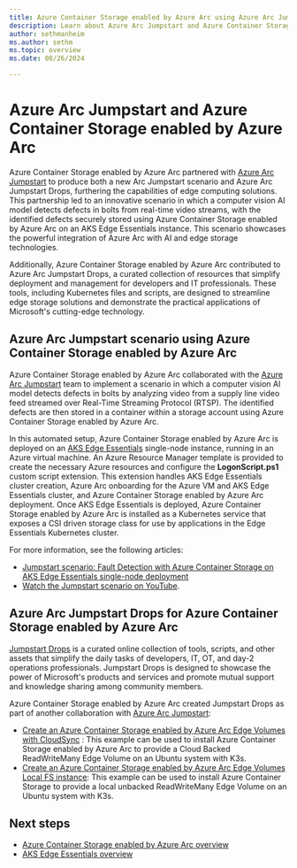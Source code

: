 ```yaml
---
title: Azure Container Storage enabled by Azure Arc using Azure Arc Jumpstart
description: Learn about Azure Arc Jumpstart and Azure Container Storage enabled by Azure Arc.
author: sethmanheim
ms.author: sethm
ms.topic: overview
ms.date: 08/26/2024

---
```


# Azure Arc Jumpstart and Azure Container Storage enabled by Azure Arc

Azure Container Storage enabled by Azure Arc partnered with [Azure Arc Jumpstart](https://azurearcjumpstart.com/) to produce both a new Arc Jumpstart scenario and Azure Arc Jumpstart Drops, furthering the capabilities of edge computing solutions. This partnership led to an innovative scenario in which a computer vision AI model detects defects in bolts from real-time video streams, with the identified defects securely stored using Azure Container Storage enabled by Azure Arc on an AKS Edge Essentials instance. This scenario showcases the powerful integration of Azure Arc with AI and edge storage technologies.

Additionally, Azure Container Storage enabled by Azure Arc contributed to Azure Arc Jumpstart Drops, a curated collection of resources that simplify deployment and management for developers and IT professionals. These tools, including Kubernetes files and scripts, are designed to streamline edge storage solutions and demonstrate the practical applications of Microsoft's cutting-edge technology.

## Azure Arc Jumpstart scenario using Azure Container Storage enabled by Azure Arc

Azure Container Storage enabled by Azure Arc collaborated with the [Azure Arc Jumpstart](https://azurearcjumpstart.com/) team to implement a scenario in which a computer vision AI model detects defects in bolts by analyzing video from a supply line video feed streamed over Real-Time Streaming Protocol (RTSP). The identified defects are then stored in a container within a storage account using Azure Container Storage enabled by Azure Arc.

In this automated setup, Azure Container Storage enabled by Azure Arc is deployed on an [AKS Edge Essentials](/azure/aks/hybrid/aks-edge-overview) single-node instance, running in an Azure virtual machine. An Azure Resource Manager template is provided to create the necessary Azure resources and configure the **LogonScript.ps1** custom script extension. This extension handles AKS Edge Essentials cluster creation, Azure Arc onboarding for the Azure VM and AKS Edge Essentials cluster, and Azure Container Storage enabled by Azure Arc deployment. Once AKS Edge Essentials is deployed, Azure Container Storage enabled by Azure Arc is installed as a Kubernetes service that exposes a CSI driven storage class for use by applications in the Edge Essentials Kubernetes cluster.

For more information, see the following articles:

- [Jumpstart scenario: Fault Detection with Azure Container Storage on AKS Edge Essentials single-node deployment](https://jumpstart.azure.com/azure_arc_jumpstart/azure_edge_iot_ops/aks_edge_essentials_single_acsa)
- [Watch the Jumpstart scenario on YouTube](https://youtu.be/Qnh2UH1g6Q4).

## Azure Arc Jumpstart Drops for Azure Container Storage enabled by Azure Arc

[Jumpstart Drops](https://aka.ms/jumpstartdrops) is a curated online collection of tools, scripts, and other assets that simplify the daily tasks of developers, IT, OT, and day-2 operations professionals. Jumpstart Drops is designed to showcase the power of Microsoft's products and services and promote mutual support and knowledge sharing among community members.

Azure Container Storage enabled by Azure Arc created Jumpstart Drops as part of another collaboration with [Azure Arc Jumpstart](https://azurearcjumpstart.com/):

- [Create an Azure Container Storage enabled by Azure Arc Edge Volumes with CloudSync](https://jumpstart.azure.com/azure_jumpstart_drops?drop=Create%20an%20Azure%20Container%20Storage%20enabled%20by%20Azure%20Arc%20Edge%20Volumes%20with%20CloudSync&fs=true) : This example can be used to install Azure Container Storage enabled by Azure Arc to provide a Cloud Backed ReadWriteMany Edge Volume on an Ubuntu system with K3s.
- [Create an Azure Container Storage enabled by Azure Arc Edge Volumes Local FS instance](https://jumpstart.azure.com/azure_jumpstart_drops?drop=Create%20an%20Azure%20Container%20Storage%20enabled%20by%20Azure%20Arc%20Edge%20Volumes%20Local%20FS%20instance&fs=true): This example can be used to install Azure Container Storage to provide a local unbacked ReadWriteMany Edge Volume on an Ubuntu system with K3s.

## Next steps

- [Azure Container Storage enabled by Azure Arc overview](overview.md)
- [AKS Edge Essentials overview](/azure/aks/hybrid/aks-edge-overview)
